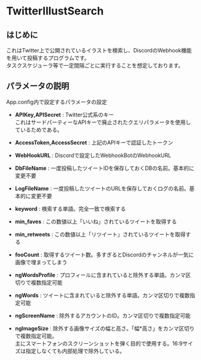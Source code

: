 # TwitterIllustSearch

## はじめに

これはTwitter上で公開されているイラストを検索し、DiscordのWebhook機能を用いて投稿するプログラムです。  
タスクスケジューラ等で一定間隔ごとに実行することを想定しております。

## パラメータの説明

App.config内で設定するパラメータの設定

- **APIKey,APISecret** : Twitter公式系のキー  
これはサードパーティーなAPIキーで廃止されたクエリパラメータを使用しているためである。

- **AccessToken,AccessSecret** : 上記のAPIキーで認証したトークン
- **WebHookURL** : Discordで設定したWebhookBotのWebhookURL
- **DbFileName** : 一度投稿したツイートIDを保存しておくDBの名前。基本的に変更不要
- **LogFileName** : 一度投稿したツイートのURLを保存しておくログの名前。基本的に変更不要
- **keyword** : 検索する単語。完全一致で検索する
- **min_faves**  : この数値以上「いいね」されているツイートを取得する
- **min_retweets** : この数値以上「リツイート」されているツイートを取得する
- **fooCount** : 取得するツイート数。多すぎるとDiscordのチャンネルが一気に画像で埋まってしまう
- **ngWordsProfile** : プロフィールに含まれていると除外する単語。カンマ区切りで複数指定可能
- **ngWords** : ツイートに含まれていると除外する単語。カンマ区切りで複数指定可能
- **ngScreenName** : 除外するアカウントのID。カンマ区切りで複数指定可能
- **ngImageSize** : 除外する画像サイズの幅と高さ。「幅*高さ」をカンマ区切りで複数指定可能。  
主にスマートフォンのスクリーンショットを弾く目的で使用する。16:9サイズは指定しなくても内部処理で除外している。

